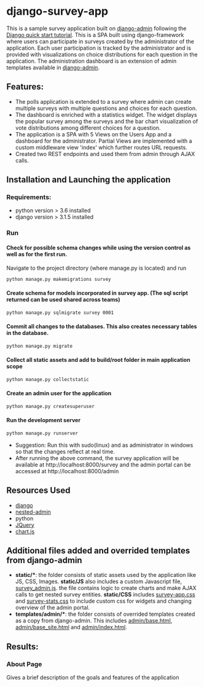 # django-survey-app
This is a sample survey application built on [django-admin](https://github.com/django/django/tree/master/django/contrib/admin) following the [Django quick start tutorial](https://docs.djangoproject.com/en/3.1/intro/tutorial01/). This is a SPA built using django-framework where users can participate in surveys created by the administrator of the application. Each user participation is tracked by the administrator and is provided with visualizations on choice distributions for each question in the application. The administration dashboard is an extension of admin templates available in [django-admin](https://github.com/django/django/tree/master/django/contrib/admin). 

## Features:
 - The polls application is extended to a survey where admin can create multiple surveys with multiple questions and choices for each question.
 - The dashboard is enriched with a statistics widget. The widget displays the popular survey among the surveys and the bar chart visualization of vote distributions among different choices for a question.
 - The application is a SPA with 5 Views on the Users App and a dashboard for the administrator. Partial Views are implemented with a custom middleware view 'index' which further routes URL requests.
 - Created two REST endpoints and used them from admin through AJAX calls.
 
## Installation and Launching the application

### Requirements:

- python version > 3.6 installed
- django version > 3.1.5 installed

### Run
#### Check for possible schema changes while using the version control as well as for the first run. 
Navigate to the project directory (where manage.py is located) and run
  ```cmd
  python manage.py makemigrations survey
  ```
#### Create schema for models incorporated in survey app. (The sql script returned can be used shared across teams)
  ```cmd
  python manage.py sqlmigrate survey 0001
  ```
#### Commit  all changes to the databases. This also creates necessary tables in the database.
  ```cmd
  python manage.py migrate
  ```
#### Collect all static assets and add to build/root folder in main application scope
  ```cmd
  python manage.py collectstatic
  ```
#### Create an admin user for the application
  ```cmd
  python manage.py createsuperuser
  ```
#### Run the development server
  ```cmd
  python manage.py runserver
  ```
  
- Suggestion: Run this with sudo(linux) and as administrator in windows so that the changes reflect at real time.
- After running the above command, the survey application will be available at http://localhost:8000/survey and the admin portal can be accessed at http://localhost:8000/admin


## Resources Used
 - [django](https://www.djangoproject.com/)
 - [nested-admin](https://github.com/django/django/tree/master/django/contrib/admin)
 - python
 - [JQuery](https://jquery.com/)
 - [chart.js](https://www.chartjs.org/)
 
## Additional files added and overrided templates from django-admin
 - <b>static/*</b>: the folder consists of static assets used by the application like JS, CSS, Images. <b>static/JS</b> also includes a custom Javascript file, [survey_admin.js](https://github.com/chethanMysore/django-survey-app/blob/master/static/js/survey-admin.js). the file contains logic to create charts and make AJAX calls to get nested survey entities. <b>static/CSS</b> includes [survey-app.css](https://github.com/chethanMysore/django-survey-app/blob/master/static/css/survey-app.css) and [survey-stats.css](https://github.com/chethanMysore/django-survey-app/blob/master/static/css/survey-stats.css) to include custom css for widgets and changing overview of the admin portal.
 - <b>templates/admin/*</b>: the folder consists of overrided templates created as a copy from django-admin. This includes [admin/base.html](https://github.com/chethanMysore/django-survey-app/blob/master/templates/admin/base.html), [admin/base_site.html](https://github.com/chethanMysore/django-survey-app/blob/master/templates/admin/base_site.html) and [admin/index.html](https://github.com/chethanMysore/django-survey-app/blob/master/templates/admin/index.html).
 
## Results:
### About Page
Gives a brief description of the goals and features of the application





